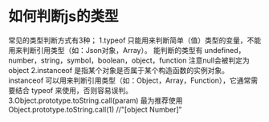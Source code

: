 # 如何判断js的类型
  常见的类型判断方式有3种；
    1.typeof 只能用来判断简单（值）类型的变量，不能用来判断引用类型（如：Json对象，Array）。
      能判断的类型有 undefined，number，string，symbol，boolean，object，function
      注意null会被判定为object
    2.instanceof 是指某个对象是否属于某个构造函数的实例对象。
      instanceof 可以用来判断引用类型（如：Object，Array，Function），它通常需要结合 typeof 来使用，否则容易误判。
    3.Object.prototype.toString.call(param) 最为推荐使用
      Object.prototype.toString.call(1) //"[object Number]"